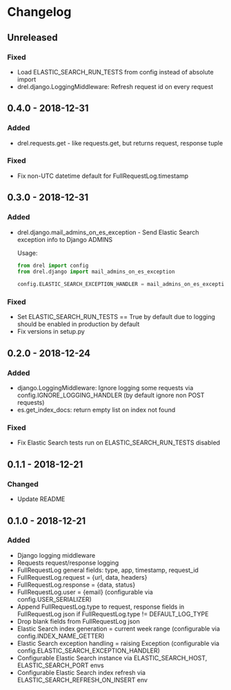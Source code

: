 # Changelog

## Unreleased

### Fixed

- Load ELASTIC_SEARCH_RUN_TESTS from config instead of absolute import
- drel.django.LoggingMiddleware: Refresh request id on every request 

## 0.4.0 - 2018-12-31

### Added

- drel.requests.get - like requests.get, but returns request, response tuple

### Fixed

- Fix non-UTC datetime default for FullRequestLog.timestamp

## 0.3.0 - 2018-12-31

### Added 

- drel.django.mail_admins_on_es_exception - Send Elastic Search exception info to Django ADMINS

    Usage: 
    
    ```python
    from drel import config
    from drel.django import mail_admins_on_es_exception
    
    config.ELASTIC_SEARCH_EXCEPTION_HANDLER = mail_admins_on_es_exception
    ```

### Fixed

- Set ELASTIC_SEARCH_RUN_TESTS == True by default due to logging should be enabled in production by default 
- Fix versions in setup.py

## 0.2.0 - 2018-12-24

### Added 

- django.LoggingMiddleware: Ignore logging some requests via config.IGNORE_LOGGING_HANDLER (by default ignore non POST requests)
- es.get_index_docs: return empty list on index not found

### Fixed

- Fix Elastic Search tests run on ELASTIC_SEARCH_RUN_TESTS disabled

## 0.1.1 - 2018-12-21

### Changed  

- Update README

## 0.1.0 - 2018-12-21

### Added 

- Django logging middleware
- Requests request/response logging
- FullRequestLog general fields: type, app, timestamp, request_id
- FullRequestLog.request = {url, data, headers}
- FullRequestLog.response = {data, status}
- FullRequestLog.user = {email} (configurable via config.USER_SERIALIZER)
- Append FullRequestLog.type to request, response fields in FullRequestLog json if FullRequestLog.type != DEFAULT_LOG_TYPE
- Drop blank fields from FullRequestLog json
- Elastic Search index generation = current week range (configurable via config.INDEX_NAME_GETTER)
- Elastic Search exception handling = raising Exception (configurable via config.ELASTIC_SEARCH_EXCEPTION_HANDLER)
- Configurable Elastic Search instance via ELASTIC_SEARCH_HOST, ELASTIC_SEARCH_PORT envs
- Configurable Elastic Search index refresh via ELASTIC_SEARCH_REFRESH_ON_INSERT env